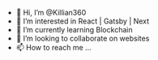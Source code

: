 - 👋 Hi, I’m @Killian360
- 👀 I’m interested in React | Gatsby | Next 
- 🌱 I’m currently learning Blockchain
- 💞️ I’m looking to collaborate on websites
- 📫 How to reach me ...

<!---
Killian360/Killian360 is a ✨ special ✨ repository because its `README.md` (this file) appears on your GitHub profile.
You can click the Preview link to take a look at your changes.
--->
